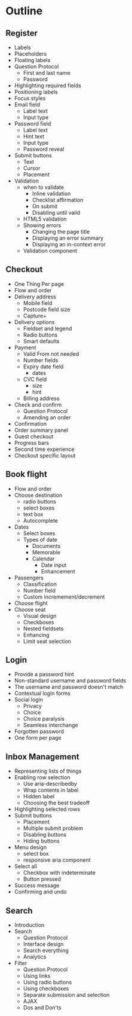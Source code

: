 # Outline

## Register

- Labels
- Placeholders
- Floating labels
- Question Protocol
	- First and last name
	- Password
- Highlighting required fields
- Positioning labels
- Focus styles
- Email field
	- Label text
	- Input type
- Password field
	- Label text
	- Hint text
	- Input type
	- Password reveal
- Submit buttons
	- Text
	- Cursor
	- Placement
- Validation
	- when to validate
		- Inline validation
		- Checklist affirmation
		- On submit
		- Disabling until valid
	- HTML5 validation
	- Showing errors
		- Changing the page title
		- Displaying an error summary
		- Displaying an in-context error
	- Validation component

## Checkout

- One Thing Per page
- Flow and order
- Delivery address
	- Mobile field
	- Postcode field size
	- Capture+
- Delivery options
	- Fieldset and legend
	- Radio buttons
	- Smart defaults
- Payment
	- Valid From not needed
	- Number fields
	- Expiry date field
		- dates
	- CVC field
		- size
		- hint
	- Billing address
- Check and confirm
	- Question Protocol
	- Amending an order
- Confirmation
- Order summary panel
- Guest checkout
- Progress bars
- Second time experience
- Checkout specific layout

## Book flight

- Flow and order
- Choose destination
	- radio buttons
	- select boxes
	- text box
	- Autocomplete
- Dates
	- Select boxes
	- Types of date
		- Documents
		- Memorable
		- Calendar
			- Date input
			- Enhancement
- Passengers
	- Classification
	- Number field
	- Custom incremement/decrement
- Choose flight
- Choose seat
	- Visual design
	- Checkboxes
	- Nested fieldsets
	- Enhancing
	- Limit seat selection

## Login

- Provide a password hint
- Non-standard username and password fields
- The username and password doesn't match
- Contextual login forms
- Social login
	- Privacy
	- Choice
	- Choice paralysis
	- Seamless interchange
- Forgotten password
- One form per page

## Inbox Management

- Representing lists of things
- Enabling row selection
	- Use aria-describedby
	- Wrap contents in label
	- Hidden label
	- Choosing the best tradeoff
- Highlighting selected rows
- Submit buttons
	- Placement
	- Multiple submit problem
	- Disabling buttons
	- Hiding buttons
- Menu design
	- select box
	- responsive aria component
- Select all
	- Checkbox with indeterminate
	- Button pressed
- Success message
- Confirming and undo

## Search

- Introduction
- Search
	- Question Protocol
	- Interface design
	- Search everything
	- Analytics
- Filter
	- Question Protocol
	- Using links
	- Using radio buttons
	- Using checkboxes
	- Separate submission and selection
	- AJAX
	- Dos and Don'ts
